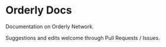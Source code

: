 # Orderly Docs

Documentation on Orderly Network.

Suggestions and edits welcome through Pull Requests / Issues.
